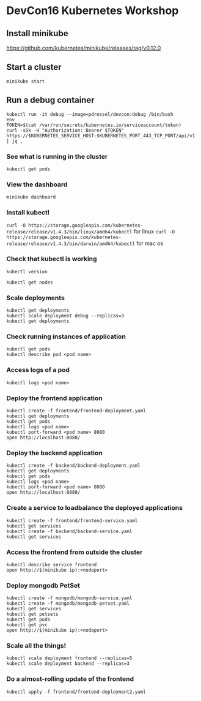# DevCon16 Kubernetes Workshop

## Install minikube
https://github.com/kubernetes/minikube/releases/tag/v0.12.0

## Start a cluster
`minikube start`

## Run a debug container
```
kubectl run -it debug --image=pdressel/devcon:debug /bin/bash
env
TOKEN=$(cat /var/run/secrets/kubernetes.io/serviceaccount/token)
curl -sSk -H "Authorization: Bearer $TOKEN" https://$KUBERNETES_SERVICE_HOST:$KUBERNETES_PORT_443_TCP_PORT/api/v1 | jq .
```
### See what is running in the cluster
```
kubectl get pods
```
### View the dashboard
`minikube dashboard`

### Install kubectl
`curl -O https://storage.googleapis.com/kubernetes-release/release/v1.4.3/bin/linux/amd64/kubectl` for linux
`curl -O https://storage.googleapis.com/kubernetes-release/release/v1.4.3/bin/darwin/amd64/kubectl` for mac os

### Check that kubectl is working
`kubectl version`

`kubectl get nodes`

### Scale deployments
```
kubectl get deployments
kubectl scale deployment debug --replicas=3
kubectl get deployments
```

### Check running instances of application
```
kubectl get pods
kubectl describe pod <pod name>
```

### Access logs of a pod
```
kubectl logs <pod name>
```

### Deploy the frontend application
```
kubectl create -f frontend/frontend-deployment.yaml
kubectl get deployments
kubectl get pods
kubectl logs <pod name>
kubectl port-forward <pod name> 8080
open http://localhost:8080/
```

### Deploy the backend application
```
kubectl create -f backend/backend-deployment.yaml
kubectl get deployments
kubectl get pods
kubectl logs <pod name>
kubectl port-forward <pod name> 8080
open http://localhost:8080/
```

### Create a service to loadbalance the deployed applications
```
kubectl create -f frontend/frontend-service.yaml
kubectl get services
kubectl create -f backend/backend-service.yaml
kubectl get services
```

### Access the frontend from outside the cluster
```
kubectl describe service frontend
open http://$(minikube ip):<nodeport>
```

### Deploy mongodb PetSet
```
kubectl create -f mongodb/mongodb-service.yaml
kubectl create -f mongodb/mongodb-petset.yaml
kubectl get services
kubectl get petsets
kubectl get pods
kubectl get pvc
open http://$(minikube ip):<nodeport>
```
### Scale all the things!
```
kubectl scale deployment frontend --replicas=5
kubectl scale deployment backend --replicas=3
```

### Do a almost-rolling update of the frontend
```
kubectl apply -f frontend/frontend-deployment2.yaml
```
